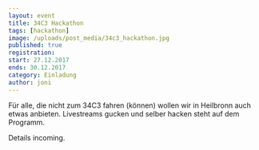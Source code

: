 ```yaml
---
layout: event
title: 34C3 Hackathon 
tags: [hackathon]
image: /uploads/post_media/34c3_hackathon.jpg
published: true
registration:
start: 27.12.2017
ends: 30.12.2017
category: Einladung
author: joni
---
```


Für alle, die nicht zum 34C3 fahren (können) wollen wir in Heilbronn auch etwas anbieten.
Livestreams gucken und selber hacken steht auf dem Programm.

Details incoming.